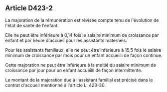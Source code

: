 ## Article D423-2

La majoration de la rémunération est révisée compte tenu de l'évolution de l'état de santé de l'enfant.

Elle ne peut être inférieure à 0,14 fois le salaire minimum de croissance par enfant et par heure d'accueil pour
les assistants maternels.

Pour les assistants familiaux, elle ne peut être inférieure à 15,5 fois le salaire minimum de croissance par
mois pour un enfant accueilli de façon continue.

Cette majoration ne peut être inférieure à la moitié du salaire minimum de croissance par jour pour un enfant
accueilli de façon intermittente.

Le montant de la majoration due à l'assistant familial est précisé dans le contrat d'accueil mentionné à
l'article L. 423-30.


